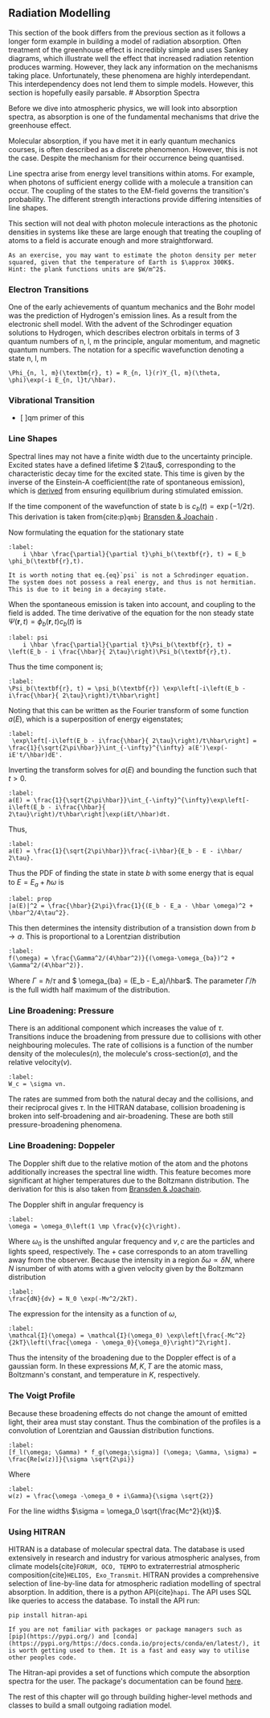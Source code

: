 ## Radiation Modelling

This section of the book differs from the previous section as it follows a longer form example in building a model of radiation absorption. Often treatment of the greenhouse effect is incredibly simple and uses Sankey diagrams, which illustrate well the effect that increased radiation retention produces warming. However, they lack any information on the mechanisms taking place. Unfortunately, these phenomena are highly interdependant. This interdependency does not lend them to simple models. However, this section is hopefully easily parsable. # Absorption Spectra

Before we dive into atmospheric physics, we will look into absorption spectra, as absorption is one of the fundamental mechanisms that drive the greenhouse effect.

Molecular absorption, if you have met it in early quantum mechanics courses, is often described as a discrete phenomenon. However, this is not the case. Despite the mechanism for their occurrence being quantised. 

Line spectra arise from energy level transitions within atoms. For example, when photons of sufficient energy collide with a molecule a transition can occur. The coupling of the states to the EM-field governs the transition's probability. The different strength interactions provide differing intensities of line shapes. 

This section will not deal with photon molecule interactions as the photonic densities in systems like these are large enough that treating the coupling of atoms to a field is accurate enough and more straightforward. 
```{note}
As an exercise, you may want to estimate the photon density per meter squared, given that the temperature of Earth is $\approx 300K$.
Hint: the plank functions units are $W/m^2$. 
```
### Electron Transitions

One of the early achievements of quantum mechanics and the Bohr model was the prediction of Hydrogen's emission lines. As a result from the electronic shell model. With the advent of the Schrodinger equation solutions to Hydrogen, which describes electron orbitals in terms of 3 quantum numbers of n, l, m the principle, angular momentum, and magnetic quantum numbers. The notation for a specific wavefunction denoting a state n, l, m 
```{math}
\Phi_{n, l, m}(\textbm{r}, t) = R_{n, l}(r)Y_{l, m}(\theta, \phi)\exp(-i E_{n, l}t/\hbar).
``` 

### Vibrational Transition 
- [ ]qm primer of this

### Line Shapes

Spectral lines may not have a finite width due to the uncertainty principle. Excited states have a defined lifetime $ 2\tau$, corresponding to the characteristic decay time for the excited state. This time is given by the inverse of the Einstein-A coefficient(the rate of spontaneous emission), which is [derived](http://home.uchicago.edu/~tokmakoff/TDQMS/Notes/4.3.%20Spont%20Emission%205-19-05.pdf) from ensuring equilibrium during stimulated emission.

If the time component of the wavefunction of state b is $c_b(t) = \exp(-1/ 2\tau)$. This derivation is taken from{cite:p}`qmbj` [Bransden & Joachain](https://www.abebooks.co.uk/Quantum-Mechanics-Bransden-B.H-Prentice-Hall/31165015307/bd?cm_mmc=ggl-_-UK_Shopp_Textbookstandard-_-product_id=UK9780582356917USED-_-keyword=&gclid=CjwKCAjwt7SWBhAnEiwAx8ZLasethl3WG5lF-ycCcq74SArq-uzsbxzhec94Zpl94v58wXKvQsvEdxoClEIQAvD_BwE) .

Now formulating the  equation for the stationary state 
```{math}
:label:
    i \hbar \frac{\partial}{\partial t}\phi_b(\textbf{r}, t) = E_b \phi_b(\textbf{r},t).
```
```{margin}
It is worth noting that eq.{eq}`psi` is not a Schrodinger equation. The system does not possess a real energy, and thus is not hermitian. This is due to it being in a decaying state. 
```
When the spontaneous emission is taken into account, and coupling to the field is added. The time derivative of the equation for the non steady state $\Psi(\textbf{r},t) = \phi_b(\textbf{r},t) c_b(t)$ is 
```{math}
:label: psi
    i \hbar \frac{\partial}{\partial t}\Psi_b(\textbf{r}, t) = \left(E_b - i \frac{\hbar}{ 2\tau}\right)\Psi_b(\textbf{r},t).
```
Thus the time component is;
```{math}
:label:
\Psi_b(\textbf{r}, t) = \psi_b(\textbf{r}) \exp\left[-i\left(E_b - i\frac{\hbar}{ 2\tau}\right)/t\hbar\right]
```
Noting that this can be written as the Fourier transform of some function $a(E)$, which is a superposition of energy eigenstates;
```{math}
:label:
 \exp\left[-i\left(E_b - i\frac{\hbar}{ 2\tau}\right)/t\hbar\right] = \frac{1}{\sqrt{2\pi\hbar}}\int_{-\infty}^{\infty} a(E')\exp(-iE't/\hbar)dE'.
```
Inverting the transform solves for $a(E)$ and bounding the function such that $t > 0$.
```{math}
:label:
a(E) = \frac{1}{\sqrt{2\pi\hbar}}\int_{-\infty}^{\infty}\exp\left[-i\left(E_b - i\frac{\hbar}{ 2\tau}\right)/t\hbar\right]\exp(iEt/\hbar)dt.
``` 
Thus, 
```{math}
:label:
a(E) = \frac{1}{\sqrt{2\pi\hbar}}\frac{-i\hbar}{E_b - E - i\hbar/ 2\tau}.
```
Thus the PDF of finding the state in state $b$ with some energy that is equal to $E = E_a + \hbar \omega$ is
```{math}
:label: prop
|a(E)|^2 = \frac{\hbar}{2\pi}\frac{1}{(E_b - E_a - \hbar \omega)^2 + \hbar^2/4\tau^2}.
```
This then determines the intensity distribution of a transistion down from $b \rightarrow a$. This is proportional to a Lorentzian distribution
```{math}
:label:
f(\omega) = \frac{\Gamma^2/(4\hbar^2)}{(\omega-\omega_{ba})^2 + \Gamma^2/(4\hbar^2)}.
```
Where $\Gamma = \hbar / \tau$ and $ \omega_{ba} = (E_b - E_a)/\hbar$. The parameter $\Gamma/\hbar$ is the full width half maximum of the distribution.

### Line Broadening: Pressure

There is an additional component which increases the value of $\tau$. Transitions induce the broadening from pressure due to collisions with other neighbouring molecules. The rate of collisions is a function of the number density of the molecules($n$), the molecule's cross-section($\sigma$), and the relative velocity($v$).
```{math}
:label:
W_c = \sigma vn.
```
The rates are summed from both the natural decay and the collisions, and their reciprocal gives $\tau$. In the HITRAN database, collision broadening is broken into self-broadening and air-broadening. These are both still pressure-broadening phenomena. 

### Line Broadening: Doppeler

The Doppler shift due to the relative motion of the atom and the photons additionally increases the spectral line width. This feature becomes more significant at higher temperatures due to the Boltzmann distribution. The derivation for this is also taken from [Bransden & Joachain](https://www.abebooks.co.uk/Quantum-Mechanics-Bransden-B.H-Prentice-Hall/31165015307/bd?cm_mmc=ggl-_-UK_Shopp_Textbookstandard-_-product_id=UK9780582356917USED-_-keyword=&gclid=CjwKCAjwt7SWBhAnEiwAx8ZLasethl3WG5lF-ycCcq74SArq-uzsbxzhec94Zpl94v58wXKvQsvEdxoClEIQAvD_BwE).

 The Doppler shift in angular frequency is 
```{math}
:label:
\omega = \omega_0\left(1 \mp \frac{v}{c}\right).
```
Where $\omega_0$ is the unshifted angular frequency and $v, c$ are the particles and lights speed, respectively. The $+$ case corresponds to an atom travelling away from the observer. Because the intensity in a region $\delta \omega \propto \delta N$, where $N$ isnumber of with atoms with a given velocity given by the Boltzmann distribution
```{math}
:label:
\frac{dN}{dv} = N_0 \exp(-Mv^2/2kT).
```
The expression for the intensity as a function of $\omega$,
```{math}
:label:
\mathcal{I}(\omega) = \mathcal{I}(\omega_0) \exp\left[\frac{-Mc^2}{2kT}\left(\frac{\omega - \omega_0}{\omega_0}\right)^2\right].
```
Thus the intensity of the broadening due to the Doppler effect is of a gaussian form. In these expressions $M, K, T$ are the atomic mass, Boltzmann's constant, and temperature in $K$, respectively.

### The Voigt Profile

Because these broadening effects do not change the amount of emitted light, their area must stay constant. Thus the combination of the profiles is a convolution of Lorentzian and Gaussian distribution functions.
```{math}
:label:
[f_l(\omega; \Gamma) * f_g(\omega;\sigma)] (\omega; \Gamma, \sigma) = \frac{Re[w(z)]}{\sigma \sqrt{2\pi}}
```
Where 
```{math}
:label: 
w(z) = \frac{\omega -\omega_0 + i\Gamma}{\sigma \sqrt{2}}
```
For the line widths $\sigma = \omega_0 \sqrt{\frac{Mc^2}{kt}}$. 

### Using HITRAN
HITRAN is a database of molecular spectral data. The database is used extensively in research and industry for various atmospheric analyses, from climate models{cite}`FORUM, OCO, TEMPO` to extraterrestrial atmospheric composition{cite}`HELIOS, Exo_Transmit`. HITRAN provides a comprehensive selection of line-by-line data for atmospheric radiation modelling of spectral absorption. In addition, there is a python API{cite}`hapi`. The API uses SQL like queries to access the database. To install the API run:
```{python3}
pip install hitran-api
```
```{margin}
If you are not familiar with packages or package managers such as [pip](https://pypi.org/) and [conda](https://pypi.org/https://docs.conda.io/projects/conda/en/latest/), it is worth getting used to them. It is a fast and easy way to utilise other peoples code. 
```
The Hitran-api provides a set of functions which compute the absorption spectra for the user. The package's documentation can be found [here](https://hitran.org/static/hapi/hapi_manual.pdf). 

The rest of this chapter will go through building higher-level methods and classes to build a small outgoing radiation model. 
